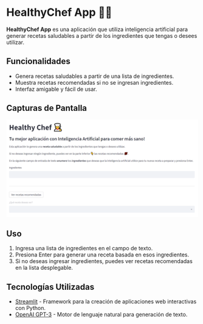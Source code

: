 # HealthyChef App 👨‍🍳


**HealthyChef App** es una aplicación que utiliza inteligencia artificial para generar recetas saludables a partir de los ingredientes que tengas o desees utilizar.

## Funcionalidades

- Genera recetas saludables a partir de una lista de ingredientes.
- Muestra recetas recomendadas si no se ingresan ingredientes.
- Interfaz amigable y fácil de usar.

## Capturas de Pantalla

![Captura de Pantalla 1](screenshots/foto1.png)

## Uso

1. Ingresa una lista de ingredientes en el campo de texto.
2. Presiona Enter para generar una receta basada en esos ingredientes.
3. Si no deseas ingresar ingredientes, puedes ver recetas recomendadas en la lista desplegable.

## Tecnologías Utilizadas

- [Streamlit](https://streamlit.io/) - Framework para la creación de aplicaciones web interactivas con Python.
- [OpenAI GPT-3](https://beta.openai.com/) - Motor de lenguaje natural para generación de texto.


